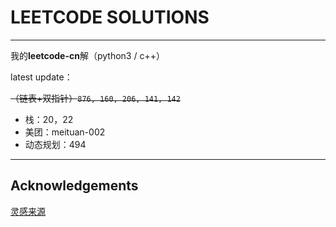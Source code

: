 # LEETCODE SOLUTIONS 

--------

我的**leetcode-cn**解（python3 / c++）

latest update：

~~（链表+双指针）`876, 160, 206, 141, 142`~~

+ 栈：20，22
+ 美团：meituan-002
+ 动态规划：494

-------

## Acknowledgements

[灵感来源](https://github.com/buaa-websec/.leetcode)

